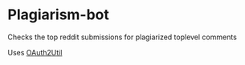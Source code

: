 # Plagiarism-bot
Checks the top reddit submissions for plagiarized toplevel comments

Uses [OAuth2Util](https://github.com/SmBe19/praw-OAuth2Util)
